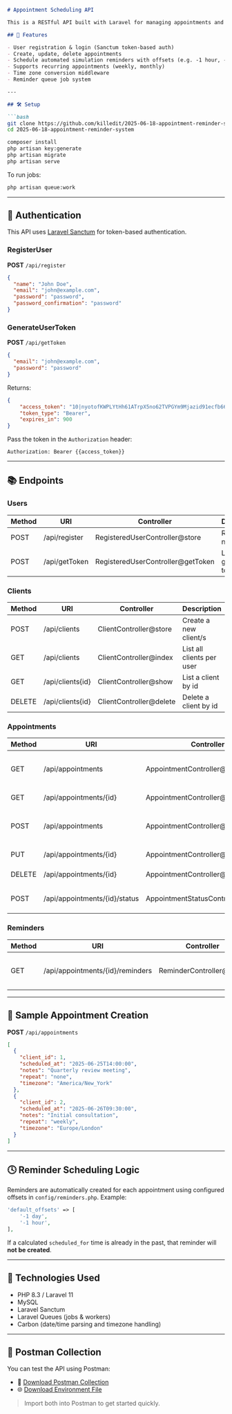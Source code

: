 ````markdown
# Appointment Scheduling API

This is a RESTful API built with Laravel for managing appointments and reminders between clients and service providers, i.e. users. It supports time zone-aware scheduling, automated reminders, and recurring appointments.

## 🚀 Features

- User registration & login (Sanctum token-based auth)
- Create, update, delete appointments
- Schedule automated simulation reminders with offsets (e.g. -1 hour, -1 day)
- Supports recurring appointments (weekly, monthly)
- Time zone conversion middleware
- Reminder queue job system

---

## 🛠️ Setup

```bash
git clone https://github.com/killedit/2025-06-18-appointment-reminder-system.git
cd 2025-06-18-appointment-reminder-system

composer install
php artisan key:generate
php artisan migrate
php artisan serve
````

To run jobs:

```bash
php artisan queue:work
```

---

## 🔐 Authentication

This API uses [Laravel Sanctum](https://laravel.com/docs/11.x/sanctum) for token-based authentication.

### RegisterUser

**POST** `/api/register`

```json
{
  "name": "John Doe",
  "email": "john@example.com",
  "password": "password",
  "password_confirmation": "password"
}
```

### GenerateUserToken

**POST** `/api/getToken`

```json
{
  "email": "john@example.com",
  "password": "password"
}
```

Returns:

```json
{
    "access_token": "10|nyotofKWPLYtHh61ATrpX5no62TVPGYm9Mjazid91ecfb664",
    "token_type": "Bearer",
    "expires_in": 900
}
```

Pass the token in the `Authorization` header:

```
Authorization: Bearer {{access_token}}
```

---

## 📚 Endpoints

### Users

| Method | URI           | Controller                           | Description              |
| ------ | ------------- | ------------------------------------ | ------------------------ |
| POST   | /api/register | RegisteredUserController\@store      | Register new user        |
| POST   | /api/getToken | RegisteredUserController\@getToken   | Login and get auth token |

### Clients

| Method | URI               | Controller                           | Description              |
| ------ | ----------------- | ------------------------------------ | ------------------------ |
| POST   | /api/clients      | ClientController\@store              | Create a new client/s    |
| GET    | /api/clients      | ClientController\@index              | List all clients per user|
| GET    | /api/clients{id}  | ClientController\@show               | List a client by id      |
| DELETE | /api/clients{id}  | ClientController\@delete             | Delete a client by id    |

### Appointments

| Method | URI                           | Controller                          | Description                            |
| ------ | ----------------------------- | ----------------------------------- | -------------------------------------- |
| GET    | /api/appointments             | AppointmentController\@index        | List all appointments for current user |
| GET    | /api/appointments/{id}        | AppointmentController\@show         | Get a single appointment               |
| POST   | /api/appointments             | AppointmentController\@store        | Create appointment (handles timezones) |
| PUT    | /api/appointments/{id}        | AppointmentController\@update       | Update appointment                     |
| DELETE | /api/appointments/{id}        | AppointmentController\@delete       | Delete appointment                     |
| POST   | /api/appointments/{id}/status | AppointmentStatusController\@update | Update status of appointment           |

### Reminders

| Method | URI                              | Controller                | Description                             |
| ------ | -------------------------------- | ------------------------- | --------------------------------------- |
| GET    | /api/appointments/{id}/reminders | ReminderController\@index | View reminders linked to an appointment |

---

## 🧪 Sample Appointment Creation

**POST** `/api/appointments`

```json
[
  {
    "client_id": 1,
    "scheduled_at": "2025-06-25T14:00:00",
    "notes": "Quarterly review meeting",
    "repeat": "none",
    "timezone": "America/New_York"
  },
  {
    "client_id": 2,
    "scheduled_at": "2025-06-26T09:30:00",
    "notes": "Initial consultation",
    "repeat": "weekly",
    "timezone": "Europe/London"
  }
]
```

---

## 🕓 Reminder Scheduling Logic

Reminders are automatically created for each appointment using configured offsets in `config/reminders.php`. Example:

```php
'default_offsets' => [
    '-1 day',
    '-1 hour',
],
```

If a calculated `scheduled_for` time is already in the past, that reminder will **not be created**.

---

## 🧰 Technologies Used

* PHP 8.3 / Laravel 11
* MySQL
* Laravel Sanctum
* Laravel Queues (jobs & workers)
* Carbon (date/time parsing and timezone handling)

---

## 🔗 Postman Collection

You can test the API using Postman:

- 📁 [Download Postman Collection](postman/2025-06-18-appointment-reminder-system.postman_collection.json)
- 🌐 [Download Environment File](postman/2025-06-18-appointment-reminder-system.postman_environment.json)

> Import both into Postman to get started quickly.

```
